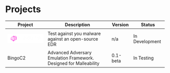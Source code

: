 # Projects
| Project | Description | Version | Status |
| --- | --- | --- | --- |
| <p> <img src="https://github.com/HackLike-co/.github/blob/main/Images/Pandora%20EDR%20Logo%20wText.png?raw=true" width="250"/> | Test against you malware against an open-source EDR | n/a | In Development |
| BingoC2 | Advanced Adversary Emulation Framework. Designed for Malleability | 0.1-beta | In Testing |
